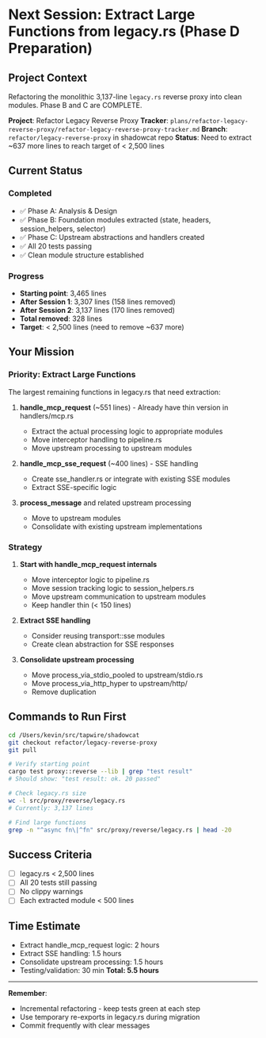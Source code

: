 # Next Session: Extract Large Functions from legacy.rs (Phase D Preparation)

## Project Context

Refactoring the monolithic 3,137-line `legacy.rs` reverse proxy into clean modules. Phase B and C are COMPLETE.

**Project**: Refactor Legacy Reverse Proxy
**Tracker**: `plans/refactor-legacy-reverse-proxy/refactor-legacy-reverse-proxy-tracker.md`
**Branch**: `refactor/legacy-reverse-proxy` in shadowcat repo
**Status**: Need to extract ~637 more lines to reach target of < 2,500 lines

## Current Status

### Completed
- ✅ Phase A: Analysis & Design
- ✅ Phase B: Foundation modules extracted (state, headers, session_helpers, selector)
- ✅ Phase C: Upstream abstractions and handlers created
- ✅ All 20 tests passing
- ✅ Clean module structure established

### Progress
- **Starting point**: 3,465 lines
- **After Session 1**: 3,307 lines (158 lines removed)
- **After Session 2**: 3,137 lines (170 lines removed)
- **Total removed**: 328 lines
- **Target**: < 2,500 lines (need to remove ~637 more)

## Your Mission

### Priority: Extract Large Functions

The largest remaining functions in legacy.rs that need extraction:

1. **handle_mcp_request** (~551 lines) - Already have thin version in handlers/mcp.rs
   - Extract the actual processing logic to appropriate modules
   - Move interceptor handling to pipeline.rs
   - Move upstream processing to upstream modules

2. **handle_mcp_sse_request** (~400 lines) - SSE handling
   - Create sse_handler.rs or integrate with existing SSE modules
   - Extract SSE-specific logic

3. **process_message** and related upstream processing
   - Move to upstream modules
   - Consolidate with existing upstream implementations

### Strategy

1. **Start with handle_mcp_request internals**
   - Move interceptor logic to pipeline.rs
   - Move session tracking logic to session_helpers.rs
   - Move upstream communication to upstream modules
   - Keep handler thin (< 150 lines)

2. **Extract SSE handling**
   - Consider reusing transport::sse modules
   - Create clean abstraction for SSE responses

3. **Consolidate upstream processing**
   - Move process_via_stdio_pooled to upstream/stdio.rs
   - Move process_via_http_hyper to upstream/http/
   - Remove duplication

## Commands to Run First

```bash
cd /Users/kevin/src/tapwire/shadowcat
git checkout refactor/legacy-reverse-proxy
git pull

# Verify starting point
cargo test proxy::reverse --lib | grep "test result"
# Should show: "test result: ok. 20 passed"

# Check legacy.rs size
wc -l src/proxy/reverse/legacy.rs
# Currently: 3,137 lines

# Find large functions
grep -n "^async fn\|^fn" src/proxy/reverse/legacy.rs | head -20
```

## Success Criteria
- [ ] legacy.rs < 2,500 lines
- [ ] All 20 tests still passing
- [ ] No clippy warnings
- [ ] Each extracted module < 500 lines

## Time Estimate
- Extract handle_mcp_request logic: 2 hours
- Extract SSE handling: 1.5 hours
- Consolidate upstream processing: 1.5 hours
- Testing/validation: 30 min
**Total: 5.5 hours**

---
**Remember**: 
- Incremental refactoring - keep tests green at each step
- Use temporary re-exports in legacy.rs during migration
- Commit frequently with clear messages